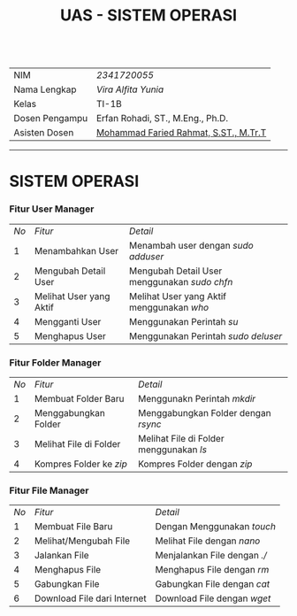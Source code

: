 # <p align="center">UAS - SISTEM OPERASI</p>

<br><br>

<p align="center">

|                |                                                                     |
| -------------- | ------------------------------------------------------------------- |
| NIM            | _2341720055_                                                        |
| Nama Lengkap   | _Vira Alfita Yunia_                                                 |
| Kelas          | TI-1B                                                               |
| Dosen Pengampu | Erfan Rohadi, ST., M.Eng., Ph.D.                                    |
| Asisten Dosen  | [Mohammad Faried Rahmat, S.ST., M.Tr.T](https://github.com/mrhmt80) |

---

# SISTEM OPERASI

### Fitur User Manager

|      |                         |                                              |
| ---- | ----------------------- | -------------------------------------------- |
| _No_ | _Fitur_                 | _Detail_                                     |
| 1    | Menambahkan User        | Menambah user dengan _sudo adduser_          |
| 2    | Mengubah Detail User    | Mengubah Detail User menggunakan _sudo chfn_ |
| 3    | Melihat User yang Aktif | Melihat User yang Aktif menggunakan _who_    |
| 4    | Mengganti User          | Menggunakan Perintah _su_                    |
| 5    | Menghapus User          | Menggunakan Perintah _sudo deluser_          |

### Fitur Folder Manager

|      |                         |                                         |
| ---- | ----------------------- | --------------------------------------- |
| _No_ | _Fitur_                 | _Detail_                                |
| 1    | Membuat Folder Baru     | Menggunakn Perintah _mkdir_             |
| 2    | Menggabungkan Folder    | Menggabungkan Folder dengan _rsync_     |
| 3    | Melihat File di Folder  | Melihat File di Folder menggunakan _ls_ |
| 4    | Kompres Folder ke _zip_ | Kompres Folder dengan _zip_             |

### Fitur File Manager

|      |                             |                              |
| ---- | --------------------------- | ---------------------------- |
| _No_ | _Fitur_                     | _Detail_                     |
| 1    | Membuat File Baru           | Dengan Menggunakan _touch_   |
| 2    | Melihat/Mengubah File       | Melihat File dengan _nano_   |
| 3    | Jalankan File               | Menjalankan File dengan _./_ |
| 4    | Menghapus File              | Menghapus File dengan _rm_   |
| 5    | Gabungkan File              | Gabungkan File dengan _cat_  |
| 6    | Download File dari Internet | Download File dengan _wget_  |
